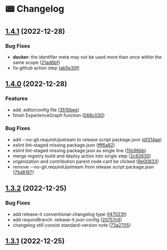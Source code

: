 # 📟 Changelog

## [1.4.1](https://github.com/agung2001/agung2001.github.io/compare/v1.4.0...v1.4.1) (2022-12-28)


### Bug Fixes

* **docker:** the identifier meta may not be used more than once within the same scope ([21ad6bf](https://github.com/agung2001/agung2001.github.io/commit/21ad6bfd2370e23f54ad5fbf7330c0570a320c2f))
* fix github action step ([ab5e30f](https://github.com/agung2001/agung2001.github.io/commit/ab5e30fb0fc08d6ea7652c15e55ab88ae5ac1f23))

## [1.4.0](https://github.com/agung2001/agung2001.github.io/compare/v1.3.2...v1.4.0) (2022-12-28)


### Features

* add .editorconfig file ([3510bee](https://github.com/agung2001/agung2001.github.io/commit/3510beefad837f44e294ad02660ed0997bfc699c))
* finish ExperienceGraph function ([068c030](https://github.com/agung2001/agung2001.github.io/commit/068c030f5326c36274f5071b9970265b7bece87a))


### Bug Fixes

* add --no-git.requireUpstream to release script package.json ([df314ae](https://github.com/agung2001/agung2001.github.io/commit/df314ae843dd463b4a956ea0ac1f3dd6d2f913ee))
* eslint lint-staged missing package.json ([fff6a82](https://github.com/agung2001/agung2001.github.io/commit/fff6a826644c65238b2d8ea76d582709bf44cb7f))
* eslint lint-staged missing package.json as single line ([15b96bb](https://github.com/agung2001/agung2001.github.io/commit/15b96bbc89d2e287debbe2e73b6b227358b5f15f))
* merge registry build and deploy action into single step ([2c62635](https://github.com/agung2001/agung2001.github.io/commit/2c626352898a2e6251d23c29c0f9cd2e5df16fc2))
* organization and contribution parent node cant be clicked ([9e00833](https://github.com/agung2001/agung2001.github.io/commit/9e008331ba910afe076bf30b2d9b06423a1d49cf))
* remove --no-git.requireUpstream from release script package.json ([75d8187](https://github.com/agung2001/agung2001.github.io/commit/75d81878b85ac9daf06f08cb80cf6ff231f5677a))

## [1.3.2](https://github.com/agung2001/agung2001.github.io/compare/v1.3.1...v1.3.2) (2022-12-25)


### Bug Fixes

* add release-it conventional-changelog type ([f47023f](https://github.com/agung2001/agung2001.github.io/commit/f47023fbb25050ffa68b90ae7636e038eef97433))
* add requireBranch .release-it.json config ([20757c6](https://github.com/agung2001/agung2001.github.io/commit/20757c6c51379f565575dc54dbaee34cfd14ba7e))
* changelog still consist standard-version note ([73a2705](https://github.com/agung2001/agung2001.github.io/commit/73a2705dcdbb00c13fe46db3e62af0e27b59f1af))

## [1.3.1](https://github.com/agung2001/agung2001.github.io/compare/v1.3.0...v1.3.1) (2022-12-25)